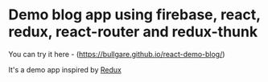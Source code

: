 # Demo blog app using firebase, react, redux, react-router and redux-thunk

You can try it here - (https://bullgare.github.io/react-demo-blog/)

It's a demo app inspired by [Redux](https://www.udemy.com/react-redux/)
